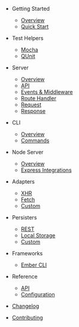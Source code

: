 - Getting Started
  - [Overview](README.md)
  - [Quick Start](quick-start.md)

- Test Helpers
  - [Mocha](test-helpers/mocha.md)
  - [QUnit](test-helpers/qunit.md)

- Server
  - [Overview](server/overview.md)
  - [API](server/api.md)
  - [Events & Middleware](server/events-and-middleware.md)
  - [Route Handler](server/route-handler.md)
  - [Request](server/request.md)
  - [Response](server/response.md)

- CLI
  - [Overview](cli/overview.md)
  - [Commands](cli/commands.md)

- Node Server
  - [Overview](node-server/overview.md)
  - [Express Integrations](node-server/express-integrations.md)

- Adapters
  - [XHR](adapters/xhr.md)
  - [Fetch](adapters/fetch.md)
  - [Custom](adapters/custom.md)

- Persisters
  - [REST](persisters/rest.md)
  - [Local Storage](persisters/local-storage.md)
  - [Custom](persisters/custom.md)

- Frameworks
  - [Ember CLI](frameworks/ember-cli.md)

- Reference
  - [API](api.md)
  - [Configuration](configuration.md)

- [Changelog](CHANGELOG.md)
- [Contributing](CONTRIBUTING.md)
